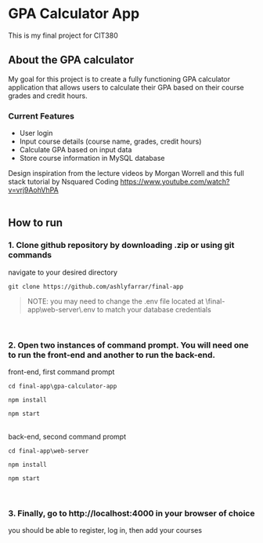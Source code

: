 # GPA Calculator App
This is my final project for CIT380

## About the GPA calculator
My goal for this project is to create a fully functioning GPA calculator application that allows users to calculate their GPA based on their course grades and credit hours. 

### Current Features
- User login
- Input course details (course name, grades, credit hours)
- Calculate GPA based on input data
- Store course information in MySQL database

Design inspiration from the lecture videos by Morgan Worrell and this full stack tutorial by Nsquared Coding https://www.youtube.com/watch?v=vrj9AohVhPA
<br /><br />

## How to run 
### 1. Clone github repository by downloading .zip or using git commands
navigate to your desired directory
``` git
git clone https://github.com/ashlyfarrar/final-app
```
> NOTE: you may need to change the .env file located at \final-app\web-server\\.env to match your database credentials
<br />

### 2. Open two instances of command prompt. You will need one to run the front-end and another to run the back-end.
front-end, first command prompt
```
cd final-app\gpa-calculator-app
```
```
npm install
```
```
npm start
```
<br />back-end, second command prompt
```
cd final-app\web-server
```
```
npm install
```
```
npm start
```
<br />

### 3. Finally, go to http://localhost:4000 in your browser of choice
you should be able to register, log in, then add your courses
